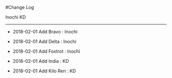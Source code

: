 #Change Log

Inochi
KD
**************

- 2018-02-01 Add Bravo : Inochi
- 2018-02-01 Add Delta : Inochi
- 2018-02-01 Add Foxtrot : Inochi

- 2018-02-01 Add India : KD
- 2018-02-01 Add Kilo Ren : KD